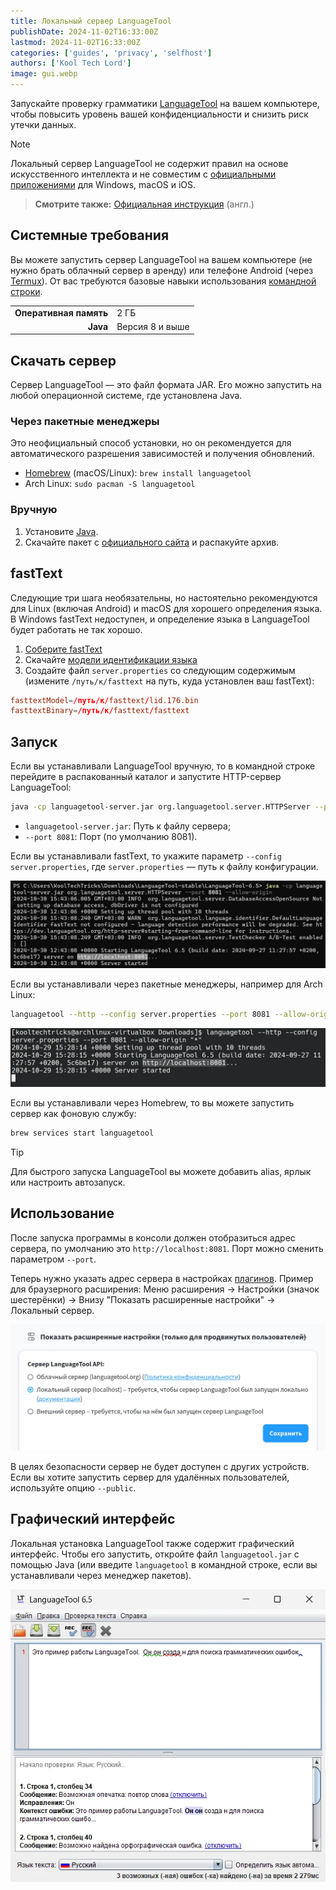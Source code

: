 ```yaml
---
title: Локальный сервер LanguageTool
publishDate: 2024-11-02T16:33:00Z
lastmod: 2024-11-02T16:33:00Z
categories: ['guides', 'privacy', 'selfhost']
authors: ['Kool Tech Lord']
image: gui.webp
---
```


Запускайте проверку грамматики [LanguageTool] на вашем компьютере, чтобы
повысить уровень вашей конфиденциальности и снизить риск утечки данных.

<!--more-->

> [!note]
> Локальный сервер LanguageTool не содержит правил на основе искусственного
интеллекта и не совместим с [официальными приложениями] для Windows, macOS и
iOS.

> **Смотрите также:** [Официальная инструкция] (англ.)

[LanguageTool]: /wiki/languagetool
[официальными приложениями]: https://languagetool.org/services#operating_systems
[Официальная инструкция]: https://dev.languagetool.org/http-server

## Системные требования

Вы можете запустить сервер LanguageTool на вашем компьютере (не нужно брать
облачный сервер в аренду) или телефоне Android (через [Termux]). От вас
требуются базовые навыки использования [командной строки].

|||
|-:|:-|
|**Оперативная память**|2 ГБ
|**Java**|Версия 8 и выше

[Termux]: https://termux.dev
[командной строки]: /wiki/cli

## Скачать сервер

Сервер LanguageTool — это файл формата JAR. Его можно запустить на любой
операционной системе, где установлена Java.

### Через пакетные менеджеры

Это неофициальный способ установки, но он рекомендуется для автоматического
разрешения зависимостей и получения обновлений.

- [Homebrew] (macOS/Linux): `brew install languagetool`
- Arch Linux: `sudo pacman -S languagetool`

[Homebrew]: https://brew.sh

### Вручную

1. Установите [Java].
2. Скачайте пакет с [официального сайта] и распакуйте архив.

[Java]: https://java.com/ru/download/help/download_options.xml
[официального сайта]: https://languagetool.org/download/LanguageTool-stable.zip

## fastText

Следующие три шага необязательны, но настоятельно рекомендуются для Linux
(включая Android) и macOS для хорошего определения языка. В Windows fastText
недоступен, и определение языка в LanguageTool будет работать не так хорошо.

1. [Соберите fastText]
2. Скачайте [модели идентификации языка]
3. Создайте файл `server.properties` со следующим содержимым (измените
`/путь/к/fasttext` на путь, куда установлен ваш fastText):

```conf
fasttextModel=/путь/к/fasttext/lid.176.bin
fasttextBinary=/путь/к/fasttext/fasttext
```

[Соберите fastText]: https://fasttext.cc/docs/en/support.html
[модели идентификации языка]: https://fasttext.cc/docs/en/language-identification.html

## Запуск

Если вы устанавливали LanguageTool вручную, то в командной строке перейдите в
распакованный каталог и запустите HTTP-сервер LanguageTool:

```sh
java -cp languagetool-server.jar org.languagetool.server.HTTPServer --port 8081 --allow-origin
```

- `languagetool-server.jar`: Путь к файлу сервера;
- `--port 8081`: Порт (по умолчанию 8081).

Если вы устанавливали fastText, то укажите параметр
`--config server.properties`, где `server.properties` — путь к файлу
конфигурации.

![Запуск локального сервера LanguageTool, установленного вручную с сайта на Windows. Обратите внимание на строку http://localhost:8081](start_server-windows.webp)

Если вы устанавливали через пакетные менеджеры, например для Arch Linux:

```sh
languagetool --http --config server.properties --port 8081 --allow-origin "*"
```

![Запуск локального сервера LanguageTool, установленного через пакетный менеджер на Linux. Обратите внимание на строку http://localhost:8081](start_server.webp)

Если вы устанавливали через Homebrew, то вы можете запустить сервер как фоновую
службу:

```sh
brew services start languagetool
```

> [!tip]
> Для быстрого запуска LanguageTool вы можете добавить alias, ярлык или
настроить автозапуск.

## Использование

После запуска программы в консоли должен отобразиться адрес сервера, по
умолчанию это `http://localhost:8081`. Порт можно сменить параметром `--port`.

Теперь нужно указать адрес сервера в настройках [плагинов]. Пример для
браузерного расширения: Меню расширения → Настройки (значок шестерёнки)
→ Внизу "Показать расширенные настройки" → Локальный сервер.

![Выбор локального сервера в настройках расширения](select_server.webp)

В целях безопасности сервер не будет доступен с других устройств. Если вы хотите
запустить сервер для удалённых пользователей, используйте опцию `--public`.

[плагинов]: /wiki/languagetool/plugins

## Графический интерфейс

Локальная установка LanguageTool также содержит графический интерфейс. Чтобы
его запустить, откройте файл `languagetool.jar` с помощью Java (или введите
`languagetool` в командной строке, если вы устанавливали через менеджер
пакетов).

![Графический интерфейс локального сервера LanguageTool](gui.webp)
